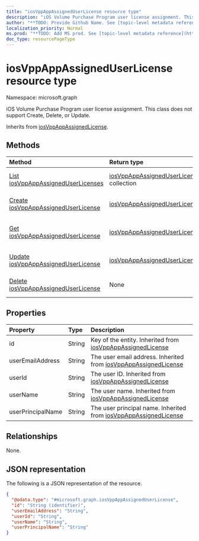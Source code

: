 ```yaml
---
title: "iosVppAppAssignedUserLicense resource type"
description: "iOS Volume Purchase Program user license assignment. This class does not support Create, Delete, or Update."
author: "**TODO: Provide Github Name. See [topic-level metadata reference](https://msgo.azurewebsites.net/add/document/guidelines/metadata.html#topic-level-metadata)**"
localization_priority: Normal
ms.prod: "**TODO: Add MS prod. See [topic-level metadata reference](https://msgo.azurewebsites.net/add/document/guidelines/metadata.html#topic-level-metadata)**"
doc_type: resourcePageType
---
```


# iosVppAppAssignedUserLicense resource type

Namespace: microsoft.graph

iOS Volume Purchase Program user license assignment. This class does not support Create, Delete, or Update.


Inherits from [iosVppAppAssignedLicense](../resources/iosvppappassignedlicense.md).

## Methods
|Method|Return type|Description|
|:---|:---|:---|
|[List iosVppAppAssignedUserLicenses](../api/iosvppappassigneduserlicense-list.md)|[iosVppAppAssignedUserLicense](../resources/iosvppappassigneduserlicense.md) collection|Get a list of the [iosVppAppAssignedUserLicense](../resources/iosvppappassigneduserlicense.md) objects and their properties.|
|[Create iosVppAppAssignedUserLicense](../api/iosvppappassigneduserlicense-create.md)|[iosVppAppAssignedUserLicense](../resources/iosvppappassigneduserlicense.md)|Create a new [iosVppAppAssignedUserLicense](../resources/iosvppappassigneduserlicense.md) object.|
|[Get iosVppAppAssignedUserLicense](../api/iosvppappassigneduserlicense-get.md)|[iosVppAppAssignedUserLicense](../resources/iosvppappassigneduserlicense.md)|Read the properties and relationships of an [iosVppAppAssignedUserLicense](../resources/iosvppappassigneduserlicense.md) object.|
|[Update iosVppAppAssignedUserLicense](../api/iosvppappassigneduserlicense-update.md)|[iosVppAppAssignedUserLicense](../resources/iosvppappassigneduserlicense.md)|Update the properties of an [iosVppAppAssignedUserLicense](../resources/iosvppappassigneduserlicense.md) object.|
|[Delete iosVppAppAssignedUserLicense](../api/iosvppappassigneduserlicense-delete.md)|None|Deletes an [iosVppAppAssignedUserLicense](../resources/iosvppappassigneduserlicense.md) object.|

## Properties
|Property|Type|Description|
|:---|:---|:---|
|id|String|Key of the entity. Inherited from [iosVppAppAssignedLicense](../resources/iosvppappassignedlicense.md)|
|userEmailAddress|String|The user email address. Inherited from [iosVppAppAssignedLicense](../resources/iosvppappassignedlicense.md)|
|userId|String|The user ID. Inherited from [iosVppAppAssignedLicense](../resources/iosvppappassignedlicense.md)|
|userName|String|The user name. Inherited from [iosVppAppAssignedLicense](../resources/iosvppappassignedlicense.md)|
|userPrincipalName|String|The user principal name. Inherited from [iosVppAppAssignedLicense](../resources/iosvppappassignedlicense.md)|

## Relationships
None.

## JSON representation
The following is a JSON representation of the resource.
<!-- {
  "blockType": "resource",
  "keyProperty": "id",
  "@odata.type": "microsoft.graph.iosVppAppAssignedUserLicense",
  "baseType": "microsoft.management.services.api.iosVppAppAssignedLicense",
  "openType": false
}
-->
``` json
{
  "@odata.type": "#microsoft.graph.iosVppAppAssignedUserLicense",
  "id": "String (identifier)",
  "userEmailAddress": "String",
  "userId": "String",
  "userName": "String",
  "userPrincipalName": "String"
}
```

